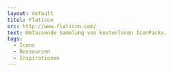 ```yaml
---
layout: default
titel: Flaticon
src: http://www.flaticon.com/
text: Umfassende Sammlung von kostenlosen IconPacks.
tags:
  - Icons
  - Ressourcen
  - Inspirationen
---
```

